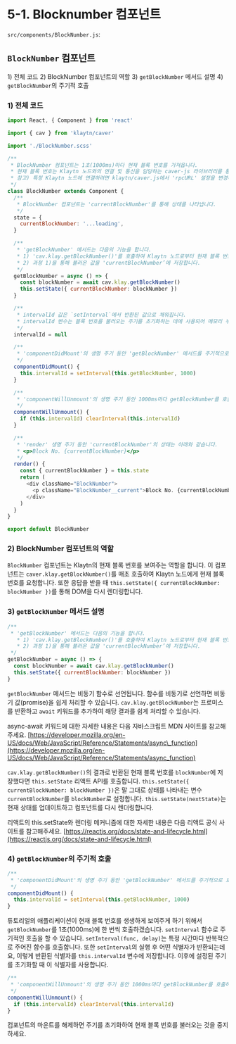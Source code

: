 # 5-1. Blocknumber 컴포넌트 <a id="5-1-blocknumber-component"></a>

`src/components/BlockNumber.js`:

## `BlockNumber` 컴포넌트 <a id="blocknumber-component"></a>

1\) 전체 코드 2\) BlockNumber 컴포넌트의 역할 3\) `getBlockNumber` 메서드 설명 4\) `getBlockNumber`의 주기적 호출

### 1\) 전체 코드 <a id="1-full-code"></a>

```javascript
import React, { Component } from 'react'

import { cav } from 'klaytn/caver'

import './BlockNumber.scss'

/**
 * BlockNumber 컴포넌트는 1초(1000ms)마다 현재 블록 번호를 가져옵니다.
 * 현재 블록 번호는 Klaytn 노드와의 연결 및 통신을 담당하는 caver-js 라이브러리를 통해 불러올 수 있습니다.
 * 참고) 특정 Klaytn 노드에 연결하려면 klaytn/caver.js에서 'rpcURL' 설정을 변경하세요
 */
class BlockNumber extends Component {
  /**
   * BlockNumber 컴포넌트는 'currentBlockNumber'를 통해 상태를 나타냅니다.
   */
  state = {
    currentBlockNumber: '...loading',
  }

  /**
   * 'getBlockNumber' 메서드는 다음의 기능을 합니다.
   * 1) 'cav.klay.getBlockNumber()'를 호출하여 Klaytn 노드로부터 현재 블록 번호를 가져옵니다.
   * 2) 과정 1)을 통해 불러온 값을 'currentBlockNumber’에 저장합니다.
   */
  getBlockNumber = async () => {
    const blockNumber = await cav.klay.getBlockNumber()
    this.setState({ currentBlockNumber: blockNumber })
  }

  /**
   * intervalId 값은 `setInterval`에서 반환된 값으로 채워집니다.
   * intervalId 변수는 블록 번호를 불러오는 주기를 초기화하는 데에 사용되어 메모리 누수를 방지합니다.
   */
  intervalId = null

  /**
   * 'componentDidMount'의 생명 주기 동안 'getBlockNumber' 메서드를 주기적으로 호출합니다.
   */
  componentDidMount() {
    this.intervalId = setInterval(this.getBlockNumber, 1000)
  }

  /**
   * 'componentWillUnmount'의 생명 주기 동안 1000ms마다 getBlockNumber를 호출하는 주기를 초기화합니다.
   */
  componentWillUnmount() {
    if (this.intervalId) clearInterval(this.intervalId)
  }

  /**
   * 'render' 생명 주기 동안 'currentBlockNumber'의 상태는 아래와 같습니다.
   * <p>Block No. {currentBlockNumber}</p>
   */
  render() {
    const { currentBlockNumber } = this.state
    return (
      <div className="BlockNumber">
        <p className="BlockNumber__current">Block No. {currentBlockNumber}</p>
      </div>
    )
  }
}

export default BlockNumber
```

### 2\) BlockNumber 컴포넌트의 역할 <a id="2-blocknumber-component-s-role"></a>

`BlockNumber` 컴포넌트는 Klaytn의 현재 블록 번호를 보여주는 역할을 합니다. 이 컴포넌트는 `caver.klay.getBlockNumber()`를 매초 호출하여 Klaytn 노드에게 현재 블록 번호를 요청합니다. 또한 응답을 받을 때 `this.setState({ currentBlockNumber: blockNumber })`를 통해 DOM을 다시 렌더링합니다.

### 3\) `getBlockNumber` 메서드 설명 <a id="3-getblocknumber-method-in-detail"></a>

```javascript
/**
 * 'getBlockNumber' 메서드는 다음의 기능을 합니다.
   * 1) 'cav.klay.getBlockNumber()'를 호출하여 Klaytn 노드로부터 현재 블록 번호를 가져옵니다.
   * 2) 과정 1)을 통해 불러온 값을 'currentBlockNumber’에 저장합니다.
 */
getBlockNumber = async () => {
  const blockNumber = await cav.klay.getBlockNumber()
  this.setState({ currentBlockNumber: blockNumber })
}
```

`getBlockNumber` 메서드는 비동기 함수로 선언됩니다. 함수를 비동기로 선언하면 비동기 값\(promise\)을 쉽게 처리할 수 있습니다. `cav.klay.getBlockNumber`는 프로미스를 반환하고 `await` 키워드를 추가하여 해당 결과를 쉽게 처리할 수 있습니다.

async-await 키워드에 대한 자세한 내용은 다음 자바스크립트 MDN 사이트를 참고해주세요. [https://developer.mozilla.org/en-US/docs/Web/JavaScript/Reference/Statements/async\_function](https://developer.mozilla.org/en-US/docs/Web/JavaScript/Reference/Statements/async_function)

`cav.klay.getBlockNumber()`의 결과로 반환된 현재 블록 번호를 `blockNumber`에 저장했다면 `this.setState` 리액트 API를 호출합니다. `this.setState({ currentBlockNumber: blockNumber })`은 말 그대로 상태를 나타내는 변수 `currentBlockNumber`를 `blockNumber`로 설정합니다. `this.setState(nextState)`는 현재 상태를 업데이트하고 컴포넌트를 다시 렌더링합니다.

리액트의 this.setState와 렌더링 메커니즘에 대한 자세한 내용은 다음 리액트 공식 사이트를 참고해주세요. [https://reactjs.org/docs/state-and-lifecycle.html](https://reactjs.org/docs/state-and-lifecycle.html)

### 4\) `getBlockNumber`의 주기적 호출 <a id="4-call-getblocknumber-intervally"></a>

```javascript
/**
 * 'componentDidMount'의 생명 주기 동안 'getBlockNumber' 메서드를 주기적으로 호출합니다.
 */
componentDidMount() {
  this.intervalId = setInterval(this.getBlockNumber, 1000)
}
```

튜토리얼의 애플리케이션이 현재 블록 번호를 생생하게 보여주게 하기 위해서 `getBlockNumber`를 1초\(1000ms\)에 한 번씩 호출하겠습니다. `setInterval` 함수로 주기적인 호출을 할 수 있습니다. `setInterval(func, delay)`는 특정 시간마다 반복적으로 주어진 함수를 호출합니다. 또한 `setInterval`의 실행 후 어떤 식별자가 반환되는데요, 이렇게 반환된 식별자를 `this.intervalId` 변수에 저장합니다. 이후에 설정된 주기를 초기화할 때 이 식별자를 사용합니다.

```javascript
/**
 * 'componentWillUnmount'의 생명 주기 동안 1000ms마다 getBlockNumber를 호출하는 주기를 초기화합니다.
 */
componentWillUnmount() {
  if (this.intervalId) clearInterval(this.intervalId)
}
```

컴포넌트의 마운트를 해제하면 주기를 초기화하여 현재 블록 번호를 불러오는 것을 중지하세요.

